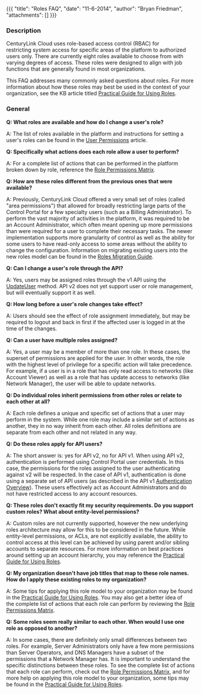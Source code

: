 {{{
  "title": "Roles FAQ",
  "date": "11-6-2014",
  "author": "Bryan Friedman",
  "attachments": []
}}}

<h3><strong>Description</strong></h3>
<p>CenturyLink Cloud uses role-based access control (RBAC) for restricting&nbsp;system access for specific areas of the platform to authorized users only. There are currently eight roles available to choose from with varying degrees of access. These roles
  were designed to align with job functions that are generally found in most organizations.</p>
<p>This FAQ addresses many commonly asked questions about roles. For more information about how these roles may best be used in the context of your organization, see&nbsp;the KB article titled <a href="https://t3n.zendesk.com/entries/58057320-Practical-Guide-for-Using-Roles"
  target="_blank">Practical Guide for Using Roles</a>.</p>
<h3><strong>General</strong></h3>
<p><strong>Q: <strong>What roles are available and ho</strong>w do I change a user's role?</strong>
</p>
<p>A: The list of roles available in the platform and instructions for setting a user's roles&nbsp;can be found in the <a href="https://t3n.zendesk.com/entries/57972900-User-Permissions" target="_blank">User Permissions</a>&nbsp;article.</p>

<p><strong>Q: Specifically what actions does each role allow a user to perform?</strong>
</p>
<p>A: For a complete list of actions that can be performed in the platform broken down by role, reference the <a href="https://t3n.zendesk.com/entries/57974910-Role-Permissions-Matrix" target="_blank">Role Permissions Matrix</a>.&nbsp;</p>

<p><strong>Q: How are these roles different from the previous ones that were available?</strong>
</p>
<p>A: Previously, CenturyLink Cloud offered a very small set of roles (called "area permissions") that allowed for broadly restricting large parts of the Control Portal for a few specialty users (such as a Billing Administrator). To perform the vast majority
  of activities in the platform, it was required to be an Account Administrator, which often meant opening up more permissions than were required for a user to complete their necessary tasks. The newer implementation supports more granularity of control
  as well as the ability for some users to have read-only access to some areas without the ability to change the configuration. Information on migrating existing users into the new roles model can be found in the <a href="https://t3n.zendesk.com/entries/58057670-Roles-Migration-Guide"
  target="_blank">Roles Migration Guide</a>.&nbsp;</p>

<p><strong>Q: Can I change a user's role through the API?</strong>
</p>
<p>A: Yes, users may be assigned roles through the v1 API using the <a href="https://t3n.zendesk.com/entries/22454018-UpdateUser" target="_blank">UpdateUser</a>&nbsp;method. API v2 does not yet support user or role management, but will eventually support
  it as well.<em><br /></em>
</p>

<p><strong>Q: How long before a user's role changes take effect?</strong>
</p>
<p>A: Users should see the effect of role assignment immediately, but may be required to logout and back in first if the affected user is logged in at the time of the changes.</p>

<p><strong>Q: Can a user have multiple roles assigned?</strong>
</p>
<p>A: Yes, a user may be a member of more than one role. In these cases, the superset of permissions are applied for the user. In other words, the role with the highest level of privilege for a specific action will take precedence. For example, if a user
  is in a role that has only read access to networks (like Account Viewer) as well as a role that has update access to networks (like Network Manager), the user will be able to update networks.</p>

<p><strong>Q: Do individual roles inherit permissions from other roles or relate to each other at all?</strong>
</p>
<p>A: Each role defines a unique and specific set of actions that a user may perform in the system. While one role may include a similar set of actions as another, they in no way inherit from each other. All roles definitions are separate from each other
  and not&nbsp;related in any way.</p>

<p><strong>Q: Do these roles apply for API users?</strong>
</p>
<p>A: The short answer is: yes for API v2, no for API v1. When using API v2, authentication is performed using Control Portal user credentials. In this case, the permissions for the roles assigned to the user authenticating against v2 will be respected.
  In the case of API v1, authentication is done using a separate set of API users (as described in the API v1&nbsp;<a href="https://t3n.zendesk.com/entries/20345423-Authentication-Overview" target="_blank">Authentication Overview</a>). These users effectively
  act as Account Administrators and do not have restricted access to any account resources.</p>

<p><strong>Q: These roles don't exactly fit my security requirements. Do you support custom roles? What about entity-level permissions?</strong>
</p>
<p>A: Custom roles are not currently supported, however the new underlying roles architecture may allow for this to be considered in the future. While entity-level permissions, or ACLs, are not explicitly available, the ability to control access at this
  level can be achieved by using parent and/or sibling accounts to separate resources. For more information on best practices around setting up an account hierarchy, you may reference&nbsp;the&nbsp;<a href="https://t3n.zendesk.com/entries/58057320-Practical-Guide-for-Using-Roles"
  target="_blank">Practical Guide for Using Roles</a>.</p>

<p><strong>Q: My organization doesn't have job titles that map to these role names. How do I apply these existing roles to my organization?</strong>
</p>
<p>A: Some tips&nbsp;for applying this role model to your organization may be found in the&nbsp;<a href="https://t3n.zendesk.com/entries/58057320-Practical-Guide-for-Using-Roles" target="_blank">Practical Guide for Using Roles</a>. You may also get a better
  idea of the&nbsp;complete list of actions that each role can perform by reviewing the&nbsp;<a href="https://t3n.zendesk.com/entries/57974910-Role-Permissions-Matrix" target="_blank">Role Permissions Matrix</a>.</p>


<p><strong>Q: Some roles seem really similar to each other. When would I use one role as opposed to another?</strong>
</p>
<p>A: In some cases, there are definitely only small differences between two roles. For example, Server Administrators only have a few more permissions than Server Operators, and DNS Managers have a subset of the permissions that a Network Manager has. It
  is important to understand the specific distinctions between these roles. To see the complete list of actions that each role can perform, check out the&nbsp;<a href="https://t3n.zendesk.com/entries/57974910-Role-Permissions-Matrix" target="_blank">Role Permissions Matrix</a>,
  and for more help on applying this role model to your organization, some tips may be found in the&nbsp;<a href="https://t3n.zendesk.com/entries/58057320-Practical-Guide-for-Using-Roles" target="_blank">Practical Guide for Using Roles</a>.</p>